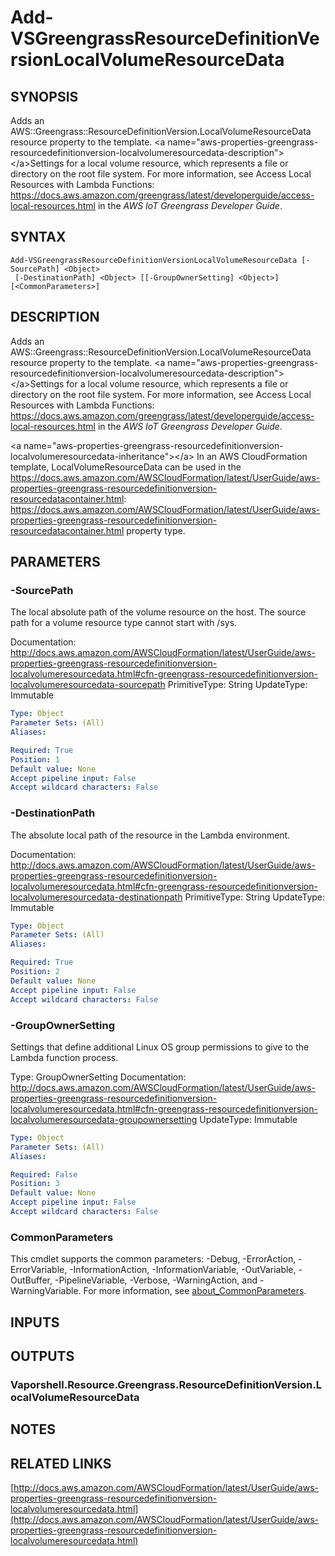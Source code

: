 # Add-VSGreengrassResourceDefinitionVersionLocalVolumeResourceData

## SYNOPSIS
Adds an AWS::Greengrass::ResourceDefinitionVersion.LocalVolumeResourceData resource property to the template.
\<a name="aws-properties-greengrass-resourcedefinitionversion-localvolumeresourcedata-description"\>\</a\>Settings for a local volume resource, which represents a file or directory on the root file system.
For more information, see Access Local Resources with Lambda Functions: https://docs.aws.amazon.com/greengrass/latest/developerguide/access-local-resources.html in the *AWS IoT Greengrass Developer Guide*.

## SYNTAX

```
Add-VSGreengrassResourceDefinitionVersionLocalVolumeResourceData [-SourcePath] <Object>
 [-DestinationPath] <Object> [[-GroupOwnerSetting] <Object>] [<CommonParameters>]
```

## DESCRIPTION
Adds an AWS::Greengrass::ResourceDefinitionVersion.LocalVolumeResourceData resource property to the template.
\<a name="aws-properties-greengrass-resourcedefinitionversion-localvolumeresourcedata-description"\>\</a\>Settings for a local volume resource, which represents a file or directory on the root file system.
For more information, see Access Local Resources with Lambda Functions: https://docs.aws.amazon.com/greengrass/latest/developerguide/access-local-resources.html in the *AWS IoT Greengrass Developer Guide*.

\<a name="aws-properties-greengrass-resourcedefinitionversion-localvolumeresourcedata-inheritance"\>\</a\> In an AWS CloudFormation template, LocalVolumeResourceData can be used in the https://docs.aws.amazon.com/AWSCloudFormation/latest/UserGuide/aws-properties-greengrass-resourcedefinitionversion-resourcedatacontainer.html: https://docs.aws.amazon.com/AWSCloudFormation/latest/UserGuide/aws-properties-greengrass-resourcedefinitionversion-resourcedatacontainer.html property type.

## PARAMETERS

### -SourcePath
The local absolute path of the volume resource on the host.
The source path for a volume resource type cannot start with /sys.

Documentation: http://docs.aws.amazon.com/AWSCloudFormation/latest/UserGuide/aws-properties-greengrass-resourcedefinitionversion-localvolumeresourcedata.html#cfn-greengrass-resourcedefinitionversion-localvolumeresourcedata-sourcepath
PrimitiveType: String
UpdateType: Immutable

```yaml
Type: Object
Parameter Sets: (All)
Aliases:

Required: True
Position: 1
Default value: None
Accept pipeline input: False
Accept wildcard characters: False
```

### -DestinationPath
The absolute local path of the resource in the Lambda environment.

Documentation: http://docs.aws.amazon.com/AWSCloudFormation/latest/UserGuide/aws-properties-greengrass-resourcedefinitionversion-localvolumeresourcedata.html#cfn-greengrass-resourcedefinitionversion-localvolumeresourcedata-destinationpath
PrimitiveType: String
UpdateType: Immutable

```yaml
Type: Object
Parameter Sets: (All)
Aliases:

Required: True
Position: 2
Default value: None
Accept pipeline input: False
Accept wildcard characters: False
```

### -GroupOwnerSetting
Settings that define additional Linux OS group permissions to give to the Lambda function process.

Type: GroupOwnerSetting
Documentation: http://docs.aws.amazon.com/AWSCloudFormation/latest/UserGuide/aws-properties-greengrass-resourcedefinitionversion-localvolumeresourcedata.html#cfn-greengrass-resourcedefinitionversion-localvolumeresourcedata-groupownersetting
UpdateType: Immutable

```yaml
Type: Object
Parameter Sets: (All)
Aliases:

Required: False
Position: 3
Default value: None
Accept pipeline input: False
Accept wildcard characters: False
```

### CommonParameters
This cmdlet supports the common parameters: -Debug, -ErrorAction, -ErrorVariable, -InformationAction, -InformationVariable, -OutVariable, -OutBuffer, -PipelineVariable, -Verbose, -WarningAction, and -WarningVariable. For more information, see [about_CommonParameters](http://go.microsoft.com/fwlink/?LinkID=113216).

## INPUTS

## OUTPUTS

### Vaporshell.Resource.Greengrass.ResourceDefinitionVersion.LocalVolumeResourceData
## NOTES

## RELATED LINKS

[http://docs.aws.amazon.com/AWSCloudFormation/latest/UserGuide/aws-properties-greengrass-resourcedefinitionversion-localvolumeresourcedata.html](http://docs.aws.amazon.com/AWSCloudFormation/latest/UserGuide/aws-properties-greengrass-resourcedefinitionversion-localvolumeresourcedata.html)

